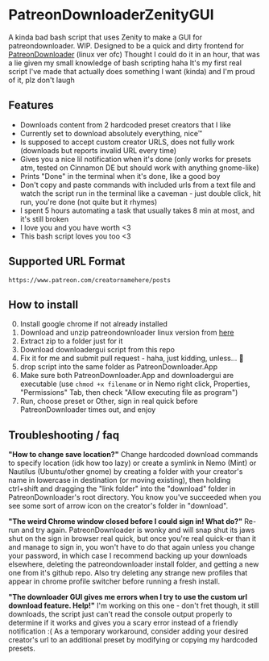 # PatreonDownloaderZenityGUI
A kinda bad bash script that uses Zenity to make a GUI for patreondownloader. WIP.
Designed to be a quick and dirty frontend for [PatreonDownloader](https://github.com/AlexCSDev/PatreonDownloader) (linux ver ofc) 
Thought I could do it in an hour, that was a lie given my small knowledge of bash scripting haha
It's my first real script I've made that actually does something I want (kinda) and I'm proud of it, plz don't laugh

## Features 
* Downloads content from 2 hardcoded preset creators that I like
* Currently set to download absolutely everything, nice™
* Is supposed to accept custom creator URLS, does not fully work (downloads but reports invalid URL every time)
* Gives you a nice lil notification when it's done (only works for presets atm, tested on Cinnamon DE but should work with anything gnome-like)
* Prints "Done" in the terminal when it's done, like a good boy
* Don't copy and paste commands with included urls from a text file and watch the script run in the terminal like a caveman - just double click, hit run, you're done (not quite but it rhymes) 
* I spent 5 hours automating a task that usually takes 8 min at most, and it's still broken
* I love you and you have worth <3
* This bash script loves you too <3

## Supported URL Format
`https://www.patreon.com/creatornamehere/posts`

## How to install
0. Install google chrome if not already installed
1. Download and unzip patreondownloader linux version from [here](https://github.com/AlexCSDev/PatreonDownloader/releases)
2. Extract zip to a folder just for it
3. Download downloadergui script from this repo
4. Fix it for me and submit pull request - haha, just kidding, unless... 👀
5. drop script into the same folder as PatreonDownloader.App
6. Make sure both PatreonDownloader.App and downloadergui are executable (use `chmod +x filename` or in Nemo right click, Properties, "Permissions" Tab, then check "Allow executing file as program") 
7. Run, choose preset or Other, sign in real quick before PatreonDownloader times out, and enjoy

## Troubleshooting / faq
**"How to change save location?"**
Change hardcoded download commands to specify location (idk how too lazy) or create a symlink in Nemo (Mint) or Nautilus (Ubuntu/other gnome) by creating a folder with your creator's name in lowercase in destination (or moving existing), then holding ctrl+shift and dragging the "link folder" into the "download" folder in PatreonDownloader's root directory. You know you've succeeded when you see some sort of arrow icon on the creator's folder in "download". 

**"The weird Chrome window closed before I could sign in! What do?"**
Re-run and try again. PatreonDownloader is wonky and will snap shut its jaws shut on the sign in browser real quick, but once you're real quick-er than it and manage to sign in, you won't have to do that again unless you change your password, in which case I recommend backing up your downloads elsewhere, deleting the patreondownloader install folder, and getting a new one from it's github repo. Also try deleting any strange new profiles that appear in chrome profile switcher before running a fresh install. 

**"The downloader GUI gives me errors when I try to use the custom url download feature. Help!"**
I'm working on this one - don't fret though, it still downloads, the script just can't read the console output properly to determine if it works and gives you a scary error instead of a friendly notification :( As a temporary workaround, consider adding your desired creator's url to an additional preset by modifying or copying my hardcoded presets. 
